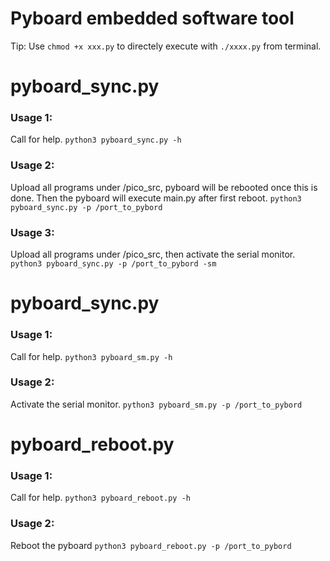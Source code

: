 # Pyboard embedded software tool

Tip:
Use `chmod +x xxx.py` to directely execute with `./xxxx.py` from terminal.


# pyboard_sync.py
### Usage 1: 
Call for help.
`python3 pyboard_sync.py -h`

### Usage 2: 
Upload all programs under /pico_src, pyboard will be rebooted once this is done. Then the pyboard will execute main.py after first reboot.
`python3 pyboard_sync.py -p /port_to_pybord`

### Usage 3: 
Upload all programs under /pico_src, then activate the serial monitor.
`python3 pyboard_sync.py -p /port_to_pybord -sm`

# pyboard_sync.py
### Usage 1: 
Call for help.
`python3 pyboard_sm.py -h`

### Usage 2: 
Activate the serial monitor.
`python3 pyboard_sm.py -p /port_to_pybord`

# pyboard_reboot.py
### Usage 1: 
Call for help.
`python3 pyboard_reboot.py -h`

### Usage 2: 
Reboot the pyboard
`python3 pyboard_reboot.py -p /port_to_pybord`

